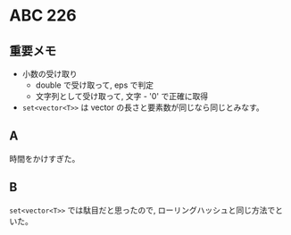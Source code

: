 # ABC 226

## 重要メモ

- 小数の受け取り
  - double で受け取って, eps で判定
  - 文字列として受け取って, 文字 - '0' で正確に取得
- `set<vector<T>>` は vector の長さと要素数が同じなら同じとみなす。

## A

時間をかけすぎた。

## B

`set<vector<T>>` では駄目だと思ったので, ローリングハッシュと同じ方法でといた。

